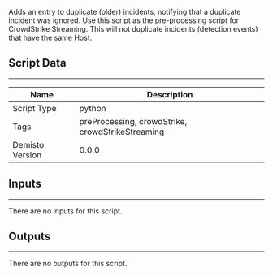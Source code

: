 Adds an entry to duplicate (older) incidents, notifying that a duplicate incident was ignored. Use this script as the pre-processing script for CrowdStrike Streaming. This will not duplicate incidents (detection events) that have the same Host.


## Script Data
---

| **Name** | **Description** |
| --- | --- |
| Script Type | python |
| Tags | preProcessing, crowdStrike, crowdStrikeStreaming |
| Demisto Version | 0.0.0 |

## Inputs
---
There are no inputs for this script.

## Outputs
---
There are no outputs for this script.

